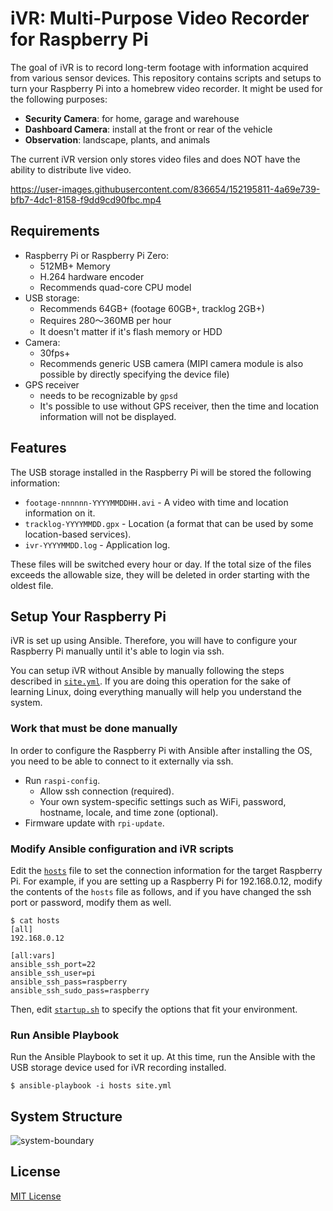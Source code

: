 # iVR: Multi-Purpose Video Recorder for Raspberry Pi

The goal of iVR is to record long-term footage with information acquired from various sensor
devices. This repository contains scripts and setups to turn your Raspberry Pi into a homebrew
video recorder. It might be used for the following purposes:

* **Security Camera**: for home, garage and warehouse
* **Dashboard Camera**: install at the front or rear of the vehicle
* **Observation**: landscape, plants, and animals

The current iVR version only stores video files and does NOT have the ability to distribute live
video.

https://user-images.githubusercontent.com/836654/152195811-4a69e739-bfb7-4dc1-8158-f9dd9cd90fbc.mp4

## Requirements

* Raspberry Pi or Raspberry Pi Zero:
  * 512MB+ Memory
  * H.264 hardware encoder
  * Recommends quad-core CPU model
* USB storage:
  * Recommends 64GB+ (footage 60GB+, tracklog 2GB+)
  * Requires 280～360MB per hour
  * It doesn't matter if it's flash memory or HDD
* Camera:
  * 30fps+
  * Recommends generic USB camera (MIPI camera module is also possible by directly specifying the device file)
* GPS receiver
  * needs to be recognizable by `gpsd`
  * It's possible to use without GPS receiver, then the time and location information will not be
    displayed.

## Features

The USB storage installed in the Raspberry Pi will be stored the following information:

* `footage-nnnnnn-YYYYMMDDHH.avi` - A video with time and location information on it.
* `tracklog-YYYYMMDD.gpx` - Location (a format that can be used by some location-based services).
* `ivr-YYYYMMDD.log` - Application log.

These files will be switched every hour or day. If the total size of the files exceeds the allowable
size, they will be deleted in order starting with the oldest file.

## Setup Your Raspberry Pi

iVR is set up using Ansible. Therefore, you will have to configure your Raspberry Pi manually until
it's able to login via ssh.

You can setup iVR without Ansible by manually following the steps described in
[`site.yml`](/torao/iVR/tree/main/site.yml). If you are doing this operation for the sake of
learning Linux, doing everything manually will help you understand the system.

### Work that must be done manually

In order to configure the Raspberry Pi with Ansible after installing the OS, you need to be able to
connect to it externally via ssh.

- Run `raspi-config`.
  - Allow ssh connection (required).
  - Your own system-specific settings such as WiFi, password, hostname, locale, and time zone
    (optional).
- Firmware update with `rpi-update`.

### Modify Ansible configuration and iVR scripts

Edit the [`hosts`](/torao/iVR/tree/main/hosts) file to set the connection information for the target
Raspberry Pi. For example, if you are setting up a Raspberry Pi for 192.168.0.12, modify the
contents of the `hosts` file as follows, and if you have changed the ssh port or password, modify
them as well.

```
$ cat hosts
[all]
192.168.0.12

[all:vars]
ansible_ssh_port=22
ansible_ssh_user=pi
ansible_ssh_pass=raspberry
ansible_ssh_sudo_pass=raspberry
```

Then, edit [`startup.sh`](/torao/iVR/tree/main/files/bin/startup.sh) to specify the options that
fit your environment.

### Run Ansible Playbook

Run the Ansible Playbook to set it up. At this time, run the Ansible with the USB storage device
used for iVR recording installed.

```
$ ansible-playbook -i hosts site.yml
```

## System Structure

![system-boundary](https://user-images.githubusercontent.com/836654/152196050-de549dc6-e55d-4c96-9122-d0dfad279cec.png)

## License

[MIT License](/torao/iVR/tree/main/LICENSE)
